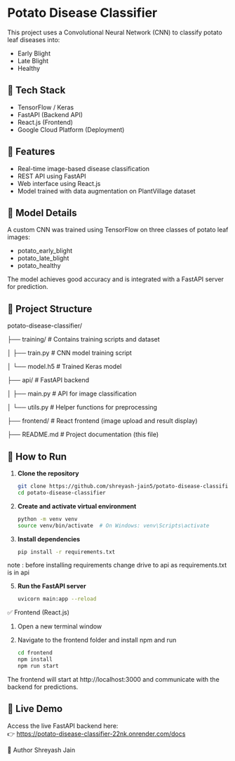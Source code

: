 # Potato Disease Classifier

This project uses a Convolutional Neural Network (CNN) to classify potato leaf diseases into:

- Early Blight
- Late Blight
- Healthy

## 🔧 Tech Stack

- TensorFlow / Keras
- FastAPI (Backend API)
- React.js (Frontend)
- Google Cloud Platform (Deployment)

## 🚀 Features

- Real-time image-based disease classification
- REST API using FastAPI
- Web interface using React.js
- Model trained with data augmentation on PlantVillage dataset

## 🧠 Model Details

A custom CNN was trained using TensorFlow on three classes of potato leaf images:
- potato_early_blight
- potato_late_blight
- potato_healthy

The model achieves good accuracy and is integrated with a FastAPI server for prediction.

## 📁 Project Structure

potato-disease-classifier/

├── training/ # Contains training scripts and dataset

│ ├── train.py # CNN model training script

│ └── model.h5 # Trained Keras model

├── api/ # FastAPI backend

│ ├── main.py # API for image classification

│ └── utils.py # Helper functions for preprocessing

├── frontend/ # React frontend (image upload and result display)

├── README.md # Project documentation (this file)


## 🧪 How to Run

1. **Clone the repository**
   ```bash
   git clone https://github.com/shreyash-jain5/potato-disease-classifier.git
   cd potato-disease-classifier
2. **Create and activate virtual environment**
   ```bash
   python -m venv venv
   source venv/bin/activate  # On Windows: venv\Scripts\activate

3. **Install dependencies**
   ```bash
   pip install -r requirements.txt
note : before installing requirements change drive to api as requirements.txt is in api

5. **Run the FastAPI server**
   ```bash
   uvicorn main:app --reload

✅ Frontend (React.js)
1. Open a new terminal window

2. Navigate to the frontend folder and install npm and run

   ```bash
   cd frontend
   npm install
   npm run start
The frontend will start at http://localhost:3000 and communicate with the backend for predictions.

## 🚀 Live Demo
Access the live FastAPI backend here:  
👉 https://potato-disease-classifier-22nk.onrender.com/docs


👤 Author
Shreyash Jain
